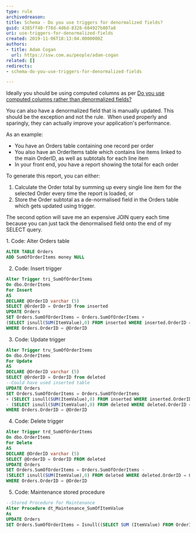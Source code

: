 ```yaml
---
type: rule
archivedreason: 
title: Schema - Do you use triggers for denormalized fields?
guid: 4385ff40-f78d-4d6d-8328-604927b807a8
uri: use-triggers-for-denormalized-fields
created: 2019-11-06T18:13:04.0000000Z
authors:
- title: Adam Cogan
  url: https://ssw.com.au/people/adam-cogan
related: []
redirects:
- schema-do-you-use-triggers-for-denormalized-fields

---
```


Ideally you should be using computed columns as per [Do you use computed columns rather than denormalized fields?](/use-computed-columns-rather-than-denormalized-fields)

You can also have a denormalized field that is manually updated. This should be the exception and not the rule.  When used properly and sparingly, they can actually improve your application's performance.

<!--endintro-->

As an example:

* You have an Orders table containing one record per order
* You also have an OrderItems table which contains line items linked to the main OrderID, as well as subtotals for each line item
* In your front end, you have a report showing the total for each order

To generate this report, you can either:

1. Calculate the Order total by summing up every single line item for the selected Order every time the report is loaded, or
2. Store the Order subtotal as a de-normalised field in the Orders table which gets updated using trigger.

The second option will save me an expensive JOIN query each time because you can just tack the denormalised field onto the end of my SELECT query.

1. Code: Alter Orders table

```sql
ALTER TABLE Orders
ADD SumOfOrderItems money NULL
```

2. Code: Insert trigger

```sql
Alter Trigger tri_SumOfOrderItems
On dbo.OrderItems
For Insert
AS
DECLARE @OrderID varchar (5)
SELECT @OrderID = OrderID from inserted
UPDATE Orders
SET Orders.SumOfOrderItems = Orders.SumOfOrderItems + 
(SELECT isnull(SUM(ItemValue),0) FROM inserted WHERE inserted.OrderID = Orders.OrderID)
WHERE Orders.OrderID = @OrderID
```

3. Code: Update trigger

```sql
Alter Trigger tru_SumOfOrderItems
On dbo.OrderItems
For Update
AS
DECLARE @OrderID varchar (5)
SELECT @OrderID = OrderID from deleted
--Could have used inserted table
UPDATE Orders
SET Orders.SumOfOrderItems = Orders.SumOfOrderItems
+ (SELECT isnull(SUM(ItemValue),0) FROM inserted WHERE inserted.OrderID = Orders.OrderID)
- (SELECT isnull(SUM(ItemValue),0) FROM deleted WHERE deleted.OrderID = Orders.OrderID) 
WHERE Orders.OrderID = @OrderID
```

4. Code: Delete trigger

```sql
Alter Trigger trd_SumOfOrderItems
On dbo.OrderItems
For Delete
AS
DECLARE @OrderID varchar (5)
SELECT @OrderID = OrderID FROM deleted
UPDATE Orders
SET Orders.SumOfOrderItems = Orders.SumOfOrderItems - 
(SELECT isnull(SUM(ItemValue),0) FROM deleted WHERE deleted.OrderID = Orders.OrderID)
WHERE Orders.OrderID = @OrderID
```

5. Code: Maintenance stored procedure

```sql
--Stored Procedure for Maintenance
Alter Procedure dt_Maintenance_SumOfItemValue
As
UPDATE Orders
SET Orders.SumOfOrderItems = Isnull((SELECT SUM (ItemValue) FROM OrderItems WHERE OrderItems.OrderID = Orders.OrderID),0)
```
